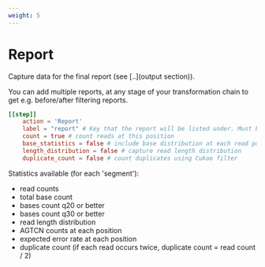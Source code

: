 ```yaml
---
weight: 5
---
```

# Report

Capture data for the final report (see [..](output section)).

You can add multiple reports, at any stage of your transformation chain
to get e.g. before/after filtering reports.

```toml
[[step]]
    action = 'Report'
    label = "report" # Key that the report will be listed under. Must be distinct
    count = true # count reads at this position
    base_statistics = false # include base distribution at each read position, q20, q30, total, gc bases
    length_distribution = false # capture read length distribution
    duplicate_count = false # count duplicates using Cukoo filter
```

Statistics available (for each 'segment'):

- read counts
- total base count
- bases count q20 or better
- bases count q30 or better
- read length distribution
- AGTCN counts at each position
- expected error rate at each position
- duplicate count (if each read occurs twice, duplicate count = read count / 2)

